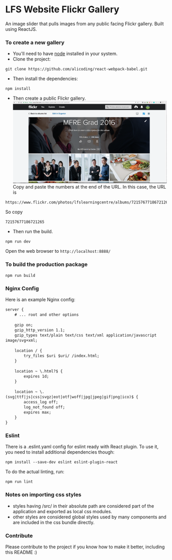 # LFS Website Flickr Gallery
An image slider that pulls images from any public facing Flickr gallery. Built using ReactJS.

### To create a new gallery

* You'll need to have [node](https://nodejs.org/en/) installed in your system.
* Clone the project:

```
git clone https://github.com/alicoding/react-webpack-babel.git
```

* Then install the dependencies:

```
npm install
```

* Then create a public Flickr gallery.
![Flickr Screenshot](/README_assets/flickr-screenshot.png? "Flickr Gallery")
Copy and paste the numbers at the end of the URL. In this case, the URL is 

```
https://www.flickr.com/photos/lfslearningcentre/albums/72157677186721265
````
So copy 
```
72157677186721265
```

* Then run the build.
```
npm run dev
```

Open the web browser to `http://localhost:8888/`

### To build the production package

```
npm run build
```

### Nginx Config

Here is an example Nginx config:
```
server {
	# ... root and other options

	gzip on;
	gzip_http_version 1.1;
	gzip_types text/plain text/css text/xml application/javascript image/svg+xml;

	location / {
		try_files $uri $uri/ /index.html;
	}

	location ~ \.html?$ {
		expires 1d;
	}

	location ~ \.(svg|ttf|js|css|svgz|eot|otf|woff|jpg|jpeg|gif|png|ico)$ {
		access_log off;
		log_not_found off;
		expires max;
	}
}
```

### Eslint
There is a .eslint.yaml config for eslint ready with React plugin.
To use it, you need to install additional dependencies though:

```
npm install --save-dev eslint eslint-plugin-react
```

To do the actual linting, run:

```
npm run lint
```

### Notes on importing css styles
* styles having /src/ in their absolute path are considered part of the application and exported as local css modules.
* other styles are considered global styles used by many components and are included in the css bundle directly.

### Contribute
Please contribute to the project if you know how to make it better, including this README :)
